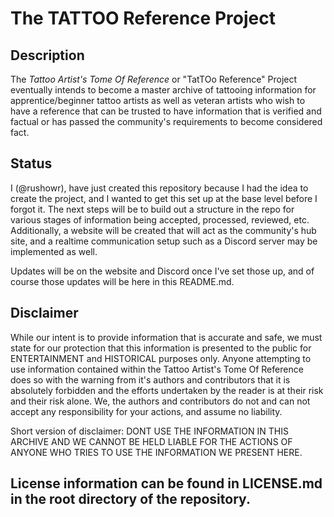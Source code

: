 # The TATTOO Reference Project
## Description
  
  The _Tattoo Artist's Tome Of Reference_ or "TatTOo Reference" Project eventually intends to become a master archive of tattooing information for apprentice/beginner tattoo artists as well as veteran artists who wish to have a reference that can be trusted to have information that is verified and factual or has passed the community's requirements to become considered fact.
  
## Status
  I (@rushowr), have just created this repository because I had the idea to create the project, and I wanted to get this set up at the base level before I forgot it. The next steps will be to build out a structure in the repo for various stages of information being accepted, processed, reviewed, etc. Additionally, a website will be created that will act as the community's hub site, and a realtime communication setup such as a Discord server may be implemented as well. 
  
  Updates will be on the website and Discord once I've set those up, and of course those updates will be here in this README.md.
  
## Disclaimer

While our intent is to provide information that is accurate and safe, we must state for our protection that this information is presented to the public for ENTERTAINMENT and HISTORICAL purposes only. Anyone attempting to use information contained within the Tattoo Artist's Tome Of Reference does so with the warning from it's authors and contributors that it is absolutely forbidden and the efforts undertaken by the reader is at their risk and their risk alone. We, the authors and contributors do not and can not accept any responsibility for your actions, and assume no liability. 

Short version of disclaimer: DONT USE THE INFORMATION IN THIS ARCHIVE AND WE CANNOT BE HELD LIABLE FOR THE ACTIONS OF ANYONE WHO TRIES TO USE THE INFORMATION WE PRESENT HERE. 

## License information can be found in LICENSE.md in the root directory of the repository.
